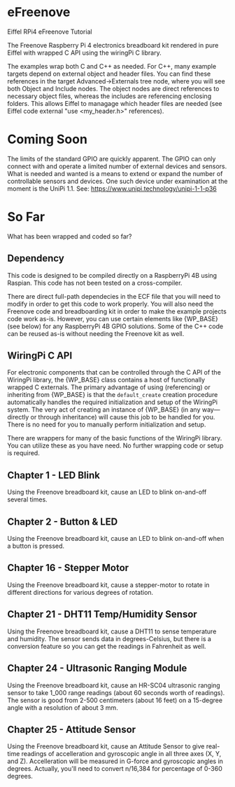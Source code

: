 # eFreenove
Eiffel RPi4 eFreenove Tutorial

The Freenove Raspberry Pi 4 electronics breadboard kit rendered in pure Eiffel with wrapped C API using the wiringPi C library.

The examples wrap both C and C++ as needed. For C++, many example targets depend on external object and header files. You can find these references in the target Advanced->Externals tree node, where you will see both Object and Include nodes. The object nodes are direct references to necessary object files, whereas the includes are referencing enclosing folders. This allows Eiffel to managage which header files are needed (see Eiffel code external "use <my_header.h>" references).

# Coming Soon
The limits of the standard GPIO are quickly apparent. The GPIO can only connect with and operate a limited number of external devices and sensors. What is needed and wanted is a means to extend or expand the number of controllable sensors and devices. One such device under examination at the moment is the UniPi 1.1. See: https://www.unipi.technology/unipi-1-1-p36

# So Far
What has been wrapped and coded so far?

## Dependency
This code is designed to be compiled directly on a RaspberryPi 4B using Raspian. This code has not been tested on a cross-compiler.

There are direct full-path dependecies in the ECF file that you will need to modify in order to get this code to work properly. You will also need the Freenove code and breadboarding kit in order to make the example projects code work as-is. However, you can use certain elements like {WP_BASE} (see below) for any RaspberryPi 4B GPIO solutions. Some of the C++ code can be reused as-is without needing the Freenove kit as well.

## WiringPi C API
For electronic components that can be controlled through the C API of the WiringPi library, the {WP_BASE} class contains a host of functionally wrapped C externals. The primary advantage of using (referencing) or inheriting from {WP_BASE} is that the `default_create` creation procedure automatically handles the required initialization and setup of the WiringPi system. The very act of creating an instance of {WP_BASE} (in any way—directly or through inheritance) will cause this job to be handled for you. There is no need for you to manually perform initialization and setup.

There are wrappers for many of the basic functions of the WiringPi library. You can utilize these as you have need. No further wrapping code or setup is required.

## Chapter 1 - LED Blink
Using the Freenove breadboard kit, cause an LED to blink on-and-off several times.

## Chapter 2 - Button & LED
Using the Freenove breadboard kit, cause an LED to blink on-and-off when a button is pressed.

## Chapter 16 - Stepper Motor
Using the Freenove breadboard kit, cause a stepper-motor to rotate in different directions for various degrees of rotation.

## Chapter 21 - DHT11 Temp/Humidity Sensor
Using the Freenove breadboard kit, cause a DHT11 to sense temperature and humidity. The sensor sends data in degrees-Celsius, but there is a conversion feature so you can get the readings in Fahrenheit as well.

## Chapter 24 - Ultrasonic Ranging Module
Using the Freenove breadboard kit, cause an HR-SC04 ultrasonic ranging sensor to take 1_000 range readings (about 60 seconds worth of readings). The sensor is good from 2-500 centimeters (about 16 feet) on a 15-degree angle with a resolution of about 3 mm.

## Chapter 25 - Attitude Sensor
Using the Freenove breadboard kit, cause an Attitude Sensor to give real-time readings of accelleration and gyroscopic angle in all three axes (X, Y, and Z). Accelleration will be measured in G-force and gyroscopic angles in degrees. Actually, you'll need to convert n/16,384 for percentage of 0-360 degrees.
